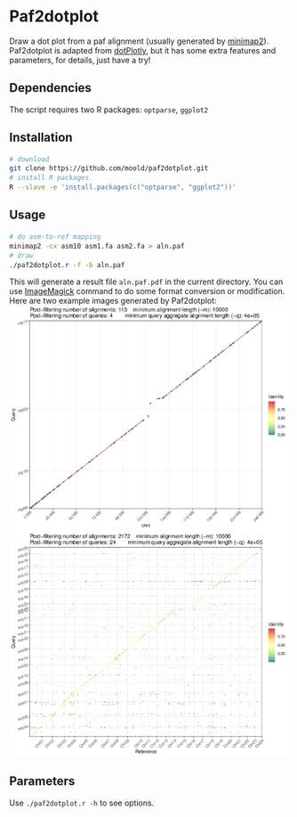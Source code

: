 # Paf2dotplot
Draw a dot plot from a paf alignment (usually generated by [minimap2](https://github.com/lh3/minimap2)). Paf2dotplot is adapted from [dotPlotly](https://github.com/tpoorten/dotPlotly/), but it has some extra features and parameters, for details, just have a try!

## Dependencies  
The script requires two R packages: `optparse`, `ggplot2`

## Installation  
```sh
# download
git clone https://github.com/moold/paf2dotplot.git
# install R packages
R --slave -e 'install.packages(c("optparse", "ggplot2"))'
```

## Usage
```sh
# do asm-to-ref mapping
minimap2 -cx asm10 asm1.fa asm2.fa > aln.paf
# draw
./paf2dotplot.r -f -b aln.paf
```
This will generate a result file `aln.paf.pdf` in the current directory. You can use [ImageMagick](https://github.com/ImageMagick/ImageMagick) command to do some format conversion or modification.
Here are two example images generated by Paf2dotplot:  
![1-to-many](./example/test1.paf.png) ![many-to-many](./example/test2.paf.png)

## Parameters
Use `./paf2dotplot.r -h` to see options.





	